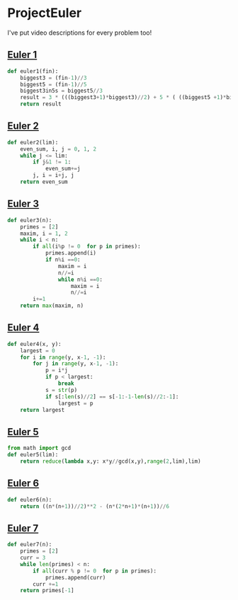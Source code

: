 # ProjectEuler

I've put video descriptions for every problem too!

## [Euler 1](https://www.youtube.com/watch?v=itbnUmNY2Y4)
```python
def euler1(fin):
    biggest3 = (fin-1)//3
    biggest5 = (fin-1)//5
    biggest3in5s = biggest5//3
    result = 3 * (((biggest3+1)*biggest3)//2) + 5 * ( ((biggest5 +1)*biggest5)//2 - 3 * (biggest3in5s * (biggest3in5s+1)//2))
    return result
```


## [Euler 2](https://youtu.be/LgQKStFcPC4)

```python
def euler2(lim):
    even_sum, i, j = 0, 1, 2
    while j <= lim:
        if j&1 != 1:
            even_sum+=j
        j, i = i+j, j
    return even_sum
```

## [Euler 3](https://youtu.be/w3FNOlsoFlM)

```python 
def euler3(n):
    primes = [2]
    maxim, i = 1, 2
    while i < n:
        if all(i%p != 0  for p in primes):
            primes.append(i)
            if n%i ==0:
                maxim = i
                n//=i
                while n%i ==0:
                    maxim = i
                    n//=i
        i+=1
    return max(maxim, n)
```

## [Euler 4](https://youtu.be/xzM1Hbn6kno)
```python
def euler4(x, y):
    largest = 0
    for i in range(y, x-1, -1):
        for j in range(y, x-1, -1):
            p = i*j
            if p < largest:
                break
            s = str(p)
            if s[:len(s)//2] == s[-1:-1-len(s)//2:-1]:
                largest = p
    return largest
```



## [Euler 5](https://www.youtube.com/watch?v=MlucEbNI2jk)
```python
from math import gcd
def euler5(lim):
    return reduce(lambda x,y: x*y//gcd(x,y),range(2,lim),lim)
```

## [Euler 6](https://youtu.be/542cBTbxrsI)
```python
def euler6(n):
    return ((n*(n+1))//2)**2 - (n*(2*n+1)*(n+1))//6
```

## [Euler 7](https://youtu.be/FheegdrweTA)
```python
def euler7(n):
    primes = [2]
    curr = 3
    while len(primes) < n:
        if all(curr % p != 0  for p in primes):
            primes.append(curr)            
        curr +=1
    return primes[-1]
```
